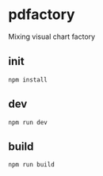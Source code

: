 # pdfactory
 Mixing visual chart factory

## init 
``
    npm install
`` 

## dev
``
    npm run dev 
``

##  build
``
  npm run build
``